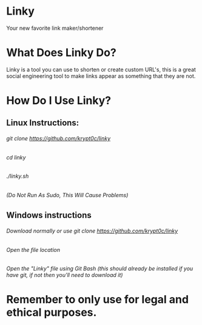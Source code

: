 # Linky
Your new favorite link maker/shortener

# What Does Linky Do?

Linky is a tool you can use to shorten or create custom URL's, this is a great social engineering tool to make links appear as something that they are not.

# How Do I Use Linky?

## Linux Instructions:
###### git clone https://github.com/krypt0c/linky
###### cd linky
###### ./linky.sh
###### (Do Not Run As Sudo, This Will Cause Problems)

## Windows instructions
###### Download normally or use git clone https://github.com/krypt0c/linky
###### Open the file location
###### Open the "Linky" file using Git Bash (this should already be installed if you have git, if not then you'll need to download it)

# Remember to only use for legal and ethical purposes.
